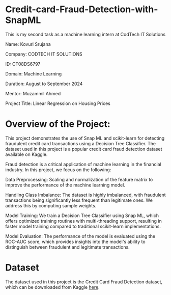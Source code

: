# Credit-card-Fraud-Detection-with-SnapML
This is my second task as a machine learning intern at CodTech IT Solutions

Name: Kovuri Srujana

Company: CODTECH IT SOLUTIONS

ID: CT08DS6797

Domain: Machine Learning

Duration: August to September 2024

Mentor: Muzammil Ahmed

Project Title: Linear Regression on Housing Prices

# Overview of the Project:
This project demonstrates the use of Snap ML and scikit-learn for detecting fraudulent credit card transactions using a Decision Tree Classifier. The dataset used in this project is a popular credit card fraud detection dataset available on Kaggle.

Fraud detection is a critical application of machine learning in the financial industry. In this project, we focus on the following:

Data Preprocessing: Scaling and normalization of the feature matrix to improve the performance of the machine learning model.

Handling Class Imbalance: The dataset is highly imbalanced, with fraudulent transactions being significantly less frequent than legitimate ones. We address this by computing sample weights.

Model Training: We train a Decision Tree Classifier using Snap ML, which offers optimized training routines with multi-threading support, resulting in faster model training compared to traditional scikit-learn implementations.

Model Evaluation: The performance of the model is evaluated using the ROC-AUC score, which provides insights into the model's ability to distinguish between fraudulent and legitimate transactions.

# Dataset
The dataset used in this project is the Credit Card Fraud Detection dataset, which can be downloaded from Kaggle [here](https://www.kaggle.com/datasets/mlg-ulb/creditcardfraud).
